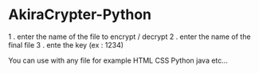 # AkiraCrypter-Python

1 . enter the name of the file to encrypt / decrypt 
2 . enter the name of the final file
3 . ente the key (ex : 1234)

You can use with any file for example HTML CSS Python java etc...
